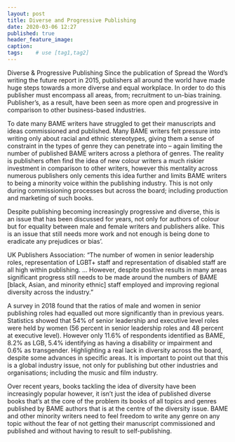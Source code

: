```yaml
---
layout: post
title: Diverse and Progressive Publishing
date: 2020-03-06 12:27
published: true
header_feature_image:
caption:
tags:    # use [tag1,tag2]
---
```

Diverse & Progressive Publishing
Since the publication of Spread the Word’s writing the future report in 2015, publishers all around the world have made huge steps towards a more diverse and equal workplace. In order to do this publisher must encompass all areas, from; recruitment to un-bias training. Publisher’s, as a result, have been seen as more open and progressive in comparison to other business-based industries. 

To date many BAME writers have struggled to get their manuscripts and ideas commissioned and published. Many BAME writers felt pressure into writing only about racial and ethnic stereotypes, giving them a sense of constraint in the types of genre they can penetrate into – again limiting the number of published BAME writers across a plethora of genres. The reality is publishers often find the idea of new colour writers a much riskier investment in comparison to other writers, however this mentality across numerous publishers only cements this idea further and limits BAME writers to being a minority voice within the publishing industry. This is not only during commissioning processes but across the board; including production and marketing of such books.

Despite publishing becoming increasingly progressive and diverse, this is an issue that has been discussed for years, not only for authors of colour but for equality between male and female writers and publishers alike. This is an issue that still needs more work and not enough is being done to eradicate any prejudices or bias’.

UK Publishers Association: “The number of women in senior leadership roles, representation of LGBT+ staff and representation of disabled staff are all high within publishing. … However, despite positive results in many areas significant progress still needs to be made around the numbers of BAME [black, Asian, and minority ethnic] staff employed and improving regional diversity across the industry.”

A survey in 2018 found that the ratios of male and women in senior publishing roles had equalled out more significantly than in previous years. Statistics showed that 54% of senior leadership and executive level roles were held by women (56 percent in senior leadership roles and 48 percent at executive level). However only 11.6% of respondents identified as BAME, 8.2% as LGB, 5.4% identifying as having a disability or impairment and 0.6% as transgender. Highlighting a real lack in diversity across the board, despite some advances in specific areas. It is important to point out that this is a global industry issue, not only for publishing but other industries and organisations; including the music and film industry.

Over recent years, books tackling the idea of diversity have been increasingly popular however, it isn’t just the idea of published diverse books that’s at the core of the problem its books of all topics and genres published by BAME authors that is at the centre of the diversity issue. BAME and other minority writers need to feel freedom to write any genre on any topic without the fear of not getting their manuscript commissioned and published and without having to result to self-publishing.
